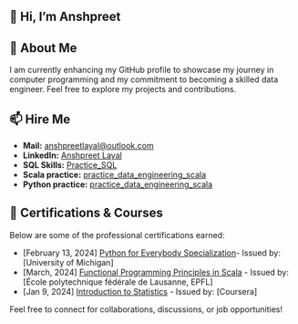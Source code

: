 
## 👋 Hi, I’m Anshpreet

## 👀 About Me

I am currently enhancing my GitHub profile to showcase my journey in computer programming and my commitment to becoming a skilled data engineer. Feel free to explore my projects and contributions.


## 📫 Hire Me

- **Mail:** [anshpreetlayal@outlook.com](mailto:anshpreetlayal@outlook.com)
- **LinkedIn:** [Anshpreet Layal](https://www.linkedin.com/in/anshpreetlayal/)
- **SQL Skills:** [Practice_SQL](https://github.com/anshpreetlayal/practice_sql)
- **Scala practice:** [practice_data_engineering_scala](https://github.com/anshpreetlayal/practice_data_engineering_scala)
- **Python practice:** [practice_data_engineering_scala](https://github.com/anshpreetlayal/practice_data_engineering_python)

## 📜 Certifications & Courses

Below are some of the professional certifications earned:

- [February 13, 2024] [Python for Everybody Specialization](https://1drv.ms/i/c/2aa120d90e320c39/EdbZYdkp3L1Mu0-VP9v7wcMBrN2ZH3J_iBv1lhxSuIuhbg?e=tPxDaT)- Issued by: [University of Michigan] 
- [March, 2024] [Functional Programming Principles in Scala](https://1drv.ms/i/c/2aa120d90e320c39/EXCpVjDE9P1CjzocMv5S3UkBmz9FITxQk1GEKZAMaPQ0jg?e=QUdvOD) - Issued by: [École polytechnique fédérale de Lausanne, EPFL] 
- [Jan 9, 2024] [Introduction to Statistics](https://1drv.ms/i/c/2aa120d90e320c39/EV-guWQHKKFBis-RoqezLZcB0cPqIhY4kR0JJZgKoTIYSw?e=Yhz26e) - Issued by: [Coursera] 



Feel free to connect for collaborations, discussions, or job opportunities!
